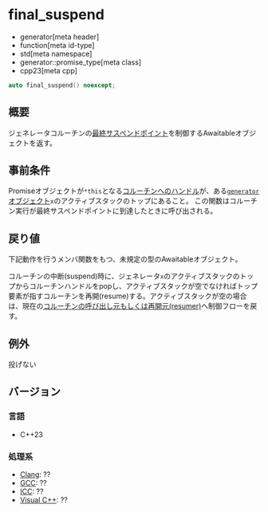 # final_suspend
* generator[meta header]
* function[meta id-type]
* std[meta namespace]
* generator::promise_type[meta class]
* cpp23[meta cpp]

```cpp
auto final_suspend() noexcept;
```

## 概要
ジェネレータコルーチンの[最終サスペンドポイント](/lang/cpp20/coroutines.md)を制御するAwaitableオブジェクトを返す。


## 事前条件
Promiseオブジェクトが`*this`となる[コルーチンへのハンドル](/reference/coroutine/coroutine_handle.md)が、ある[`generator`オブジェクト](../../generator.md)`x`のアクティブスタックのトップにあること。
この関数はコルーチン実行が最終サスペンドポイントに到達したときに呼び出される。


## 戻り値
下記動作を行うメンバ関数をもつ、未規定の型のAwaitableオブジェクト。

コルーチンの中断(suspend)時に、ジェネレータ`x`のアクティブスタックのトップからコルーチンハンドルをpopし、アクティブスタックが空でなければトップ要素が指すコルーチンを再開(resume)する。アクティブスタックが空の場合は、現在の[コルーチンの呼び出し元もしくは再開元(resumer)](/lang/cpp20/coroutines.md)へ制御フローを戻す。


## 例外
投げない


## バージョン
### 言語
- C++23

### 処理系
- [Clang](/implementation.md#clang): ??
- [GCC](/implementation.md#gcc): ??
- [ICC](/implementation.md#icc): ??
- [Visual C++](/implementation.md#visual_cpp): ??
